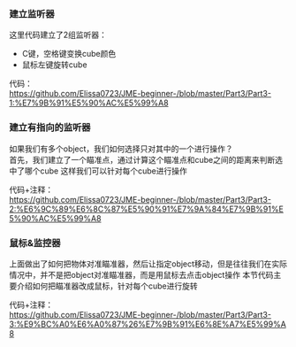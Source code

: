 ### 建立监听器  
这里代码建立了2组监听器：  
+ C键，空格键变换cube颜色
+ 鼠标左键旋转cube

代码：  
https://github.com/Elissa0723/JME-beginner-/blob/master/Part3/Part3-1:%E7%9B%91%E5%90%AC%E5%99%A8  

### 建立有指向的监听器  
如果我们有多个object，我们如何选择只对其中的一个进行操作？  
首先，我们建立了一个瞄准点，通过计算这个瞄准点和cube之间的距离来判断选中了哪个cube
这样我们可以针对每个cube进行操作

代码+注释：  
https://github.com/Elissa0723/JME-beginner-/blob/master/Part3/Part3-2:%E6%9C%89%E6%8C%87%E5%90%91%E7%9A%84%E7%9B%91%E5%90%AC%E5%99%A8

### 鼠标&监控器  
上面做出了如何把物体对准瞄准器，然后让指定object移动，但是往往我们在实际情况中，并不是把object对准瞄准器，而是用鼠标去点击object操作
本节代码主要介绍如何把瞄准器改成鼠标，针对每个cube进行旋转  

代码+注释：  
https://github.com/Elissa0723/JME-beginner-/blob/master/Part3/Part3-3:%E9%BC%A0%E6%A0%87%26%E7%9B%91%E6%8E%A7%E5%99%A8 
